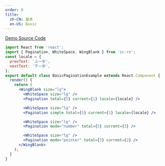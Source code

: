 ```yaml
---
order: 0
title:
  zh-CN: 基本
  en-US: Basic
---
```


[Demo Source Code](https://github.com/ant-design/ant-design-mobile-rn/blob/master/components/pagination/demo/basic.tsx)

```jsx
import React from 'react';
import { Pagination, WhiteSpace, WingBlank } from 'zc-rn';
const locale = {
  prevText: '上一步',
  nextText: '下一步',
};
export default class BasicPaginationExample extends React.Component {
  render() {
    return (
      <WingBlank size="lg">
        <WhiteSpace size="lg" />
        <Pagination total={5} current={1} locale={locale} />

        <WhiteSpace size="lg" />
        <Pagination simple total={5} current={1} locale={locale} />

        <WhiteSpace size="lg" />
        <Pagination mode="number" total={5} current={3} />

        <WhiteSpace size="lg" />
        <Pagination mode="pointer" total={5} current={2} />
      </WingBlank>
    );
  }
}
```
